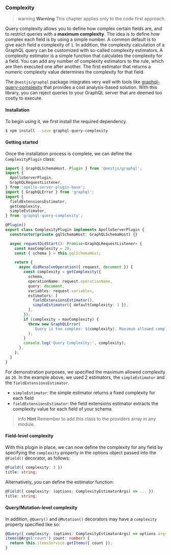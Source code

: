 ### Complexity

> warning **Warning** This chapter applies only to the code first approach.

Query complexity allows you to define how complex certain fields are, and to restrict queries with a **maximum complexity**. The idea is to define how complex each field is by using a simple number. A common default is to give each field a complexity of `1`. In addition, the complexity calculation of a GraphQL query can be customized with so-called complexity estimators. A complexity estimator is a simple function that calculates the complexity for a field. You can add any number of complexity estimators to the rule, which are then executed one after another. The first estimator that returns a numeric complexity value determines the complexity for that field.

The `@nestjs/graphql` package integrates very well with tools like [graphql-query-complexity](https://github.com/slicknode/graphql-query-complexity) that provides a cost analysis-based solution. With this library, you can reject queries to your GraphQL server that are deemed too costly to execute.

#### Installation

To begin using it, we first install the required dependency.

```bash
$ npm install --save graphql-query-complexity
```

#### Getting started

Once the installation process is complete, we can define the `ComplexityPlugin` class:

```typescript
import { GraphQLSchemaHost, Plugin } from '@nestjs/graphql';
import {
  ApolloServerPlugin,
  GraphQLRequestListener,
} from 'apollo-server-plugin-base';
import { GraphQLError } from 'graphql';
import {
  fieldExtensionsEstimator,
  getComplexity,
  simpleEstimator,
} from 'graphql-query-complexity';

@Plugin()
export class ComplexityPlugin implements ApolloServerPlugin {
  constructor(private gqlSchemaHost: GraphQLSchemaHost) {}

  async requestDidStart(): Promise<GraphQLRequestListener> {
    const maxComplexity = 20;
    const { schema } = this.gqlSchemaHost;

    return {
      async didResolveOperation({ request, document }) {
        const complexity = getComplexity({
          schema,
          operationName: request.operationName,
          query: document,
          variables: request.variables,
          estimators: [
            fieldExtensionsEstimator(),
            simpleEstimator({ defaultComplexity: 1 }),
          ],
        });
        if (complexity > maxComplexity) {
          throw new GraphQLError(
            `Query is too complex: ${complexity}. Maximum allowed complexity: ${maxComplexity}`,
          );
        }
        console.log('Query Complexity:', complexity);
      },
    };
  }
}
```

For demonstration purposes, we specified the maximum allowed complexity as `20`. In the example above, we used 2 estimators, the `simpleEstimator` and the `fieldExtensionsEstimator`.

- `simpleEstimator`: the simple estimator returns a fixed complexity for each field
- `fieldExtensionsEstimator`: the field extensions estimator extracts the complexity value for each field of your schema

> info **Hint** Remember to add this class to the providers array in any module.

#### Field-level complexity

With this plugin in place, we can now define the complexity for any field by specifying the `complexity` property in the options object passed into the `@Field()` decorator, as follows:

```typescript
@Field({ complexity: 3 })
title: string;
```

Alternatively, you can define the estimator function:

```typescript
@Field({ complexity: (options: ComplexityEstimatorArgs) => ... })
title: string;
```

#### Query/Mutation-level complexity

In addition, `@Query()` and `@Mutation()` decorators may have a `complexity` property specified like so:

```typescript
@Query({ complexity: (options: ComplexityEstimatorArgs) => options.args.count * options.childComplexity })
items(@Args('count') count: number) {
  return this.itemsService.getItems({ count });
}
```
